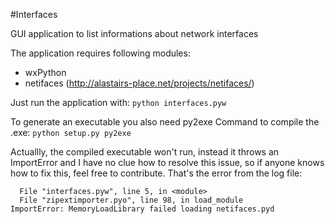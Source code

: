 #Interfaces

GUI application to list informations about network interfaces

The application requires following modules:
- wxPython
- netifaces (http://alastairs-place.net/projects/netifaces/)

Just run the application with:
```python interfaces.pyw```

To generate an executable you also need py2exe
Command to compile the .exe:
```python setup.py py2exe```

Actuallly, the compiled executable won't run, instead it throws an ImportError and I have no clue how to resolve this issue, so if anyone knows how to fix this, feel free to contribute.
That's the error from the log file:
```Traceback (most recent call last):
  File "interfaces.pyw", line 5, in <module>
  File "zipextimporter.pyo", line 98, in load_module
ImportError: MemoryLoadLibrary failed loading netifaces.pyd
```
